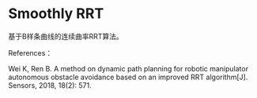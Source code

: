 # Smoothly RRT
基于B样条曲线的连续曲率RRT算法。


References：

Wei K, Ren B. A method on dynamic path planning for robotic manipulator autonomous obstacle avoidance based on an improved RRT algorithm[J]. Sensors, 2018, 18(2): 571.
